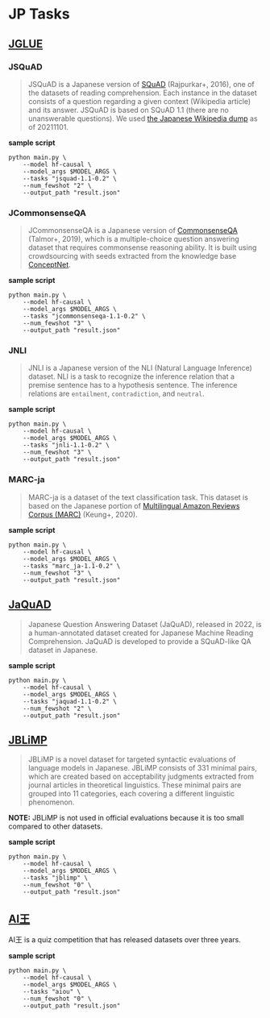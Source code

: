 
# JP Tasks 

## [JGLUE](https://github.com/yahoojapan/JGLUE)
### JSQuAD
> JSQuAD is a Japanese version of [SQuAD](https://rajpurkar.github.io/SQuAD-explorer/) (Rajpurkar+, 2016), one of the datasets of reading comprehension.
Each instance in the dataset consists of a question regarding a given context (Wikipedia article) and its answer. JSQuAD is based on SQuAD 1.1 (there are no unanswerable questions). We used [the Japanese Wikipedia dump](https://dumps.wikimedia.org/jawiki/) as of 20211101.

**sample script**
```
python main.py \
    --model hf-causal \
    --model_args $MODEL_ARGS \
    --tasks "jsquad-1.1-0.2" \
    --num_fewshot "2" \
    --output_path "result.json"
```

### JCommonsenseQA
> JCommonsenseQA is a Japanese version of [CommonsenseQA](https://www.tau-nlp.org/commonsenseqa) (Talmor+, 2019), which is a multiple-choice question answering dataset that requires commonsense reasoning ability. It is built using crowdsourcing with seeds extracted from the knowledge base [ConceptNet](https://conceptnet.io/).

**sample script**
```
python main.py \
    --model hf-causal \
    --model_args $MODEL_ARGS \
    --tasks "jcommonsenseqa-1.1-0.2" \
    --num_fewshot "3" \
    --output_path "result.json"
```

### JNLI
> JNLI is a Japanese version of the NLI (Natural Language Inference) dataset. NLI is a task to recognize the inference relation that a premise sentence has to a hypothesis sentence. The inference relations are `entailment`, `contradiction`, and `neutral`.

**sample script**
```
python main.py \
    --model hf-causal \
    --model_args $MODEL_ARGS \
    --tasks "jnli-1.1-0.2" \
    --num_fewshot "3" \
    --output_path "result.json"
```

### MARC-ja
> MARC-ja is a dataset of the text classification task. This dataset is based on the Japanese portion of [Multilingual Amazon Reviews Corpus (MARC)](https://docs.opendata.aws/amazon-reviews-ml/readme.html) (Keung+, 2020).

**sample script**
```
python main.py \
    --model hf-causal \
    --model_args $MODEL_ARGS \
    --tasks "marc_ja-1.1-0.2" \
    --num_fewshot "3" \
    --output_path "result.json"
```

## [JaQuAD](https://huggingface.co/datasets/SkelterLabsInc/JaQuAD)

> Japanese Question Answering Dataset (JaQuAD), released in 2022, is a human-annotated dataset created for Japanese Machine Reading Comprehension. JaQuAD is developed to provide a SQuAD-like QA dataset in Japanese. 

**sample script**
```
python main.py \
    --model hf-causal \
    --model_args $MODEL_ARGS \
    --tasks "jaquad-1.1-0.2" \
    --num_fewshot "2" \
    --output_path "result.json"
```

## [JBLiMP](https://github.com/osekilab/JBLiMP)

> JBLiMP is a novel dataset for targeted syntactic evaluations of language models in Japanese. JBLiMP consists of 331 minimal pairs, which are created based on acceptability judgments extracted from journal articles in theoretical linguistics. These minimal pairs are grouped into 11 categories, each covering a different linguistic phenomenon.

**NOTE:** JBLiMP is not used in official evaluations because it is too small compared to other datasets.

**sample script**
```
python main.py \
    --model hf-causal \
    --model_args $MODEL_ARGS \
    --tasks "jblimp" \
    --num_fewshot "0" \
    --output_path "result.json"
```

## [AI王](https://sites.google.com/view/project-aio/home)

AI王 is a quiz competition that has released datasets over three years.

**sample script**
```
python main.py \
    --model hf-causal \
    --model_args $MODEL_ARGS \
    --tasks "aiou" \
    --num_fewshot "0" \
    --output_path "result.json"
```
